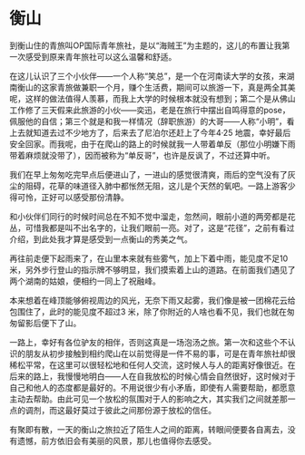 # 衡山

到衡山住的青旅叫OP国际青年旅社，是以“海贼王”为主题的，这儿的布置让我第一次感受到原来青年旅社可以这么温馨和舒适。

在这儿认识了三个小伙伴——一个人称“笑总”，是一个在河南读大学的女孩，来湖南衡山的这家青旅做兼职一个月，赚个生活费，期间可以旅游一下，真是两全其美呢，这样的做法值得人羡慕，而我上大学的时候根本就没有想到；第二个是从佛山工作修了三天假来此旅游的小伙——奕迅，老是在旅行中摆出自鸣得意的pose，佩服他的自信；第三个就是和我一样情况（辞职旅游）的大哥——人称“小明”，看上去就知道去过不少地方了，后来去了尼泊尔还赶上了今年4·25 地震，幸好最后安全回家。而我呢，由于在爬山的路上的时候就我一人带着单反（那位小明嫌下雨带着麻烦就没带了），因而被称为“单反哥”，也许是反讽了，不过还算中听。

我们在早上匆匆吃完早点后便进山了，一进山的感觉很清爽，雨后的空气没有了灰尘的阻碍，花草的味道径入肺中都怅然无阻，这儿是个天然的氧吧。一路上游客少得可怜，正好可以感受那份清静。

和小伙伴们同行的时候时间总在不知不觉中溜走，忽然间，眼前小道的两旁都是花丛，可惜我都是叫不出名字的，让我们眼前一亮。对了，这是“花径”，之前有看过介绍，到此处我才算是感受到一点衡山的秀美之气。

再往前走便下起雨来了，在山里本来就有些雾气，加上下着中雨，能见度不足10 米，另外步行登山的指示牌不够明显，我们摸索着上山的道路。在前面我们遇见了两个湖南的姑娘，便相约一同上了祝融峰。

本来想着在峰顶能够俯视周边的风光，无奈下雨又起雾，我们像是被一团棉花云给包围住了，此时的能见度不超过3 米，除了你附近的人啥也看不见，我们也就在匆匆留影后便下了山。

一路上，幸好有各位驴友的相伴，否则这真是一场泡汤之旅。第一次和这些个不认识的朋友从初步接触到相约爬山在以前觉得是一件不易的事，可是在青年旅社却很稀松平常，在这里可以很轻松地和任何人交流，这时候人与人的距离好像很近。在后来的路上，我慢慢地明白——人在自我放松的时候心情会自然很好，这时候对于自己和他人的态度都是最好的。不用说很少有小矛盾，即使有人需要帮助，都愿意主动去帮助。由此可见一个放松的氛围对于人的影响之大，其实我们之间就差那一点的调剂，而这最好莫过于彼此之间那份源于放松的信任。

有聚即有散，一天的衡山之旅拉近了陌生人之间的距离，转眼间便要各自离去，没有遗憾，前方依旧会有美丽的风景，那儿也值得你去感受。
